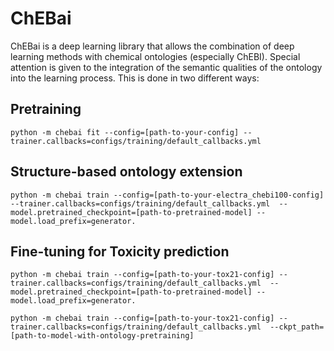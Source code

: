 # ChEBai

ChEBai  is a deep learning library that allows the combination of deep learning methods with chemical ontologies
(especially ChEBI). Special attention is given to the integration of the semantic qualities of the ontology into the learning process. This is done in two different ways:

## Pretraining

```
python -m chebai fit --config=[path-to-your-config] --trainer.callbacks=configs/training/default_callbacks.yml
```

## Structure-based ontology extension

```
python -m chebai train --config=[path-to-your-electra_chebi100-config] --trainer.callbacks=configs/training/default_callbacks.yml  --model.pretrained_checkpoint=[path-to-pretrained-model] --model.load_prefix=generator.
```


## Fine-tuning for Toxicity prediction

```
python -m chebai train --config=[path-to-your-tox21-config] --trainer.callbacks=configs/training/default_callbacks.yml  --model.pretrained_checkpoint=[path-to-pretrained-model] --model.load_prefix=generator.
```

```
python -m chebai train --config=[path-to-your-tox21-config] --trainer.callbacks=configs/training/default_callbacks.yml  --ckpt_path=[path-to-model-with-ontology-pretraining]
```